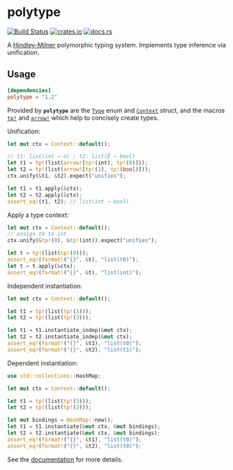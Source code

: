 # polytype

[![Build Status](https://travis-ci.org/lucasem/polytype-rs.svg?branch=master)](https://travis-ci.org/lucasem/polytype-rs)
[![crates.io](https://img.shields.io/crates/v/polytype.svg)](https://crates.io/crates/polytype)
[![docs.rs](https://docs.rs/polytype/badge.svg)](https://docs.rs/polytype)

A [Hindley-Milner](https://wikipedia.org/wiki/Hindley–Milner_type_system) polymorphic typing system.
Implements type inference via unification.

## Usage

```toml
[dependencies]
polytype = "1.2"
```

Provided by **`polytype`** are the
[`Type`](https://docs.rs/polytype/1.2.5/polytype/enum.Type.html) enum and
[`Context`](https://docs.rs/polytype/1.2.5/polytype/struct.Context.html)
struct, and the macros
[`tp!`](https://docs.rs/polytype/1.2.5/polytype/macro.tp.html) and
[`arrow!`](https://docs.rs/polytype/1.2.5/polytype/macro.arrow.html) which
help to concisely create
types.

Unification:

```rust
let mut ctx = Context::default();

// t1: list(int → α) ; t2: list(β → bool)
let t1 = tp!(list(arrow![tp!(int), tp!(0)]));
let t2 = tp!(list(arrow![tp!(1), tp!(bool)]));
ctx.unify(&t1, &t2).expect("unifies");

let t1 = t1.apply(&ctx);
let t2 = t2.apply(&ctx);
assert_eq!(t1, t2); // list(int → bool)
```

Apply a type context:

```rust
let mut ctx = Context::default();
// assign t0 to int
ctx.unify(&tp!(0), &tp!(int)).expect("unifies");

let t = tp!(list(tp!(0)));
assert_eq!(format!("{}", &t), "list(t0)");
let t = t.apply(&ctx);
assert_eq!(format!("{}", &t), "list(int)");
```

Independent instantiation:

```rust
let mut ctx = Context::default();

let t1 = tp!(list(tp!(3)));
let t2 = tp!(list(tp!(3)));

let t1 = t1.instantiate_indep(&mut ctx);
let t2 = t2.instantiate_indep(&mut ctx);
assert_eq!(format!("{}", &t1), "list(t0)");
assert_eq!(format!("{}", &t2), "list(t1)");
```

Dependent instantiation:

```rust
use std::collections::HashMap;

let mut ctx = Context::default();

let t1 = tp!(list(tp!(3)));
let t2 = tp!(list(tp!(3)));

let mut bindings = HashMap::new();
let t1 = t1.instantiate(&mut ctx, &mut bindings);
let t2 = t2.instantiate(&mut ctx, &mut bindings);
assert_eq!(format!("{}", &t1), "list(t0)");
assert_eq!(format!("{}", &t2), "list(t0)");
```

See the [documentation](https://docs.rs/polytype) for more details.
